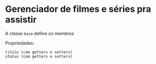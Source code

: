 # Gerenciador de filmes e séries pra assistir

A classe `base` define os membros

Propriedades:

`titulo (com getters e setters)`  
`status (com getters e setters)`

